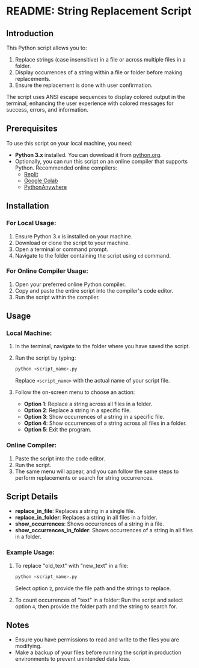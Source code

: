 # README: String Replacement Script

## Introduction

This Python script allows you to:
1. Replace strings (case insensitive) in a file or across multiple files in a folder.
2. Display occurrences of a string within a file or folder before making replacements.
3. Ensure the replacement is done with user confirmation.

The script uses ANSI escape sequences to display colored output in the terminal, enhancing the user experience with colored messages for success, errors, and information.

## Prerequisites

To use this script on your local machine, you need:
- **Python 3.x** installed. You can download it from [python.org](https://www.python.org/downloads/).
- Optionally, you can run this script on an online compiler that supports Python. Recommended online compilers:
  - [Replit](https://replit.com/)
  - [Google Colab](https://colab.research.google.com/)
  - [PythonAnywhere](https://www.pythonanywhere.com/)

## Installation

### For Local Usage:
1. Ensure Python 3.x is installed on your machine.
2. Download or clone the script to your machine.
3. Open a terminal or command prompt.
4. Navigate to the folder containing the script using `cd` command.

### For Online Compiler Usage:
1. Open your preferred online Python compiler.
2. Copy and paste the entire script into the compiler's code editor.
3. Run the script within the compiler.

## Usage

### Local Machine:
1. In the terminal, navigate to the folder where you have saved the script.
2. Run the script by typing:
   ```bash
   python <script_name>.py
   ```
   Replace `<script_name>` with the actual name of your script file.

3. Follow the on-screen menu to choose an action:
   - **Option 1**: Replace a string across all files in a folder.
   - **Option 2**: Replace a string in a specific file.
   - **Option 3**: Show occurrences of a string in a specific file.
   - **Option 4**: Show occurrences of a string across all files in a folder.
   - **Option 5**: Exit the program.

### Online Compiler:
1. Paste the script into the code editor.
2. Run the script.
3. The same menu will appear, and you can follow the same steps to perform replacements or search for string occurrences.

## Script Details

- **replace_in_file**: Replaces a string in a single file.
- **replace_in_folder**: Replaces a string in all files in a folder.
- **show_occurrences**: Shows occurrences of a string in a file.
- **show_occurrences_in_folder**: Shows occurrences of a string in all files in a folder.

### Example Usage:
1. To replace "old_text" with "new_text" in a file:
   ```python
   python <script_name>.py
   ```
   Select option `2`, provide the file path and the strings to replace.

2. To count occurrences of "text" in a folder:
   Run the script and select option `4`, then provide the folder path and the string to search for.

## Notes
- Ensure you have permissions to read and write to the files you are modifying.
- Make a backup of your files before running the script in production environments to prevent unintended data loss.

